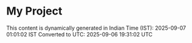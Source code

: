 # My Project

This content is dynamically generated in Indian Time (IST): 2025-09-07 01:01:02 IST
Converted to UTC: 2025-09-06 19:31:02 UTC
